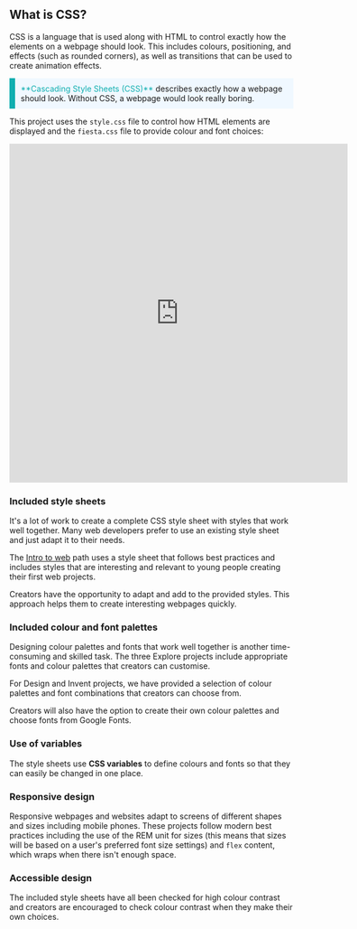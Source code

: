 ## What is CSS?

CSS is a language that is used along with HTML to control exactly how the elements on a webpage should look. This includes colours, positioning, and effects (such as rounded corners), as well as transitions that can be used to create animation effects. 

<p style="border-left: solid; border-width:10px; border-color: #0faeb0; background-color: aliceblue; padding: 10px;">
<span style="color: #0faeb0">**Cascading Style Sheets (CSS)**</span> describes exactly how a webpage should look. Without CSS, a webpage would look really boring. 
</p>

This project uses the `style.css` file to control how HTML elements are displayed and the `fiesta.css` file to provide colour and font choices:

<iframe src="https://editor.raspberrypi.org/en/embed/viewer/gswd-example-2" width="600" height="600" frameborder="0" marginwidth="0" marginheight="0" allowfullscreen> </iframe>

### Included style sheets
It's a lot of work to create a complete CSS style sheet with styles that work well together. Many web developers prefer to use an existing style sheet and just adapt it to their needs. 

The [Intro to web](https://projects.raspberrypi.org/en/pathways/web-intro) path uses a style sheet that follows best practices and includes styles that are interesting and relevant to young people creating their first web projects. 

Creators have the opportunity to adapt and add to the provided styles. This approach helps them to create interesting webpages quickly.

### Included colour and font palettes
Designing colour palettes and fonts that work well together is another time-consuming and skilled task. The three Explore projects include appropriate fonts and colour palettes that creators can customise.

For Design and Invent projects, we have provided a selection of colour palettes and font combinations that creators can choose from. 

Creators will also have the option to create their own colour palettes and choose fonts from Google Fonts. 

### Use of variables
The style sheets use **CSS variables** to define colours and fonts so that they can easily be changed in one place. 

### Responsive design
Responsive webpages and websites adapt to screens of different shapes and sizes including mobile phones. These projects follow modern best practices including the use of the REM unit for sizes (this means that sizes will be based on a user's preferred font size settings) and `flex` content, which wraps when there isn't enough space.

### Accessible design
The included style sheets have all been checked for high colour contrast and creators are encouraged to check colour contrast when they make their own choices. 
